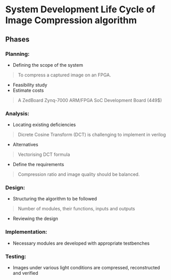 # System Development Life Cycle of Image Compression algorithm
## Phases
### Planning:
* Defining the scope of the system
> To compress a captured image on an FPGA.
* Feasibility study
* Estimate costs
> A ZedBoard Zynq-7000 ARM/FPGA SoC Development Board (449$)

### Analysis:
* Locating existing deficiencies
> Dicrete Cosine Transform (DCT) is challenging to implement in verilog
* Alternatives
> Vectorising DCT formula
* Define the requirements
> Compression ratio and image quality should be balanced.

### Design:
* Structuring the algorithm to be followed
> Number of modules, their functions, inputs and outputs
* Reviewing the design

### Implementation:
* Necessary modules are developed with appropriate testbenches

### Testing:
* Images under various light conditions are compressed, reconstructed and verified
